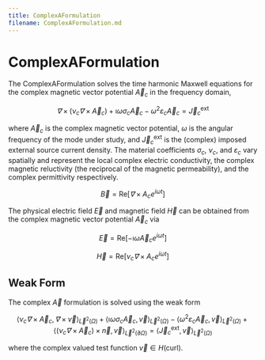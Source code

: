 ```yaml
---
title: ComplexAFormulation
filename: ComplexAFormulation.md
---
```

# ComplexAFormulation

The ComplexAFormulation solves the time harmonic Maxwell equations for the complex magnetic vector potential $\vec A_c$ in the frequency domain,

$$
\vec ∇× \left(ν_c \vec ∇× \vec A_c\right) + \imath ω σ_c \vec A_c - ω^2 ε_c \vec A_c = \vec J_c^\text{ext}
$$

where $\vec A_c$ is the complex magnetic vector potential, $\omega$ is the angular frequency of the mode under study, and $\vec J_c^\text{ext}$ is the (complex) imposed external source current density. The material coefficients $σ_c$, $ν_c$, and $ε_c$ vary spatially and represent the local complex electric conductivity, the complex magnetic reluctivity (the reciprocal of the magnetic permeability), and the complex permittivity respectively.

$$
\vec B = \text{Re}\left[\vec ∇× A_c e^{i \omega t}\right]
$$

The physical electric field $\vec E$ and magnetic field $\vec H$ can be obtained from the complex magnetic vector potential $\vec A_c$ via 

$$
\vec E = \text{Re}\left[-\imath ω\vec A_c e^{i \omega t}\right]
$$ 

$$
\vec H = \text{Re}\left[ν_c \vec ∇× A_c e^{i \omega t}\right]
$$


## Weak Form
The complex $\vec A$ formulation is solved using the weak form

$$
\langle ν_c \vec ∇ × \vec A_c, \vec ∇× \vec v \rangle_{\vec L^2(\Omega)} + \langle \imath ω σ_c \vec A_c, \vec v \rangle_{\vec L^2(\Omega)} - \langle ω^2 ε_c \vec A_c, \vec v \rangle_{\vec L^2(\Omega)} + \left\langle \left( ν_c \vec ∇ × \vec A_c \right) × \vec n, \vec v\right\rangle_{\vec L^2(\partial \Omega)} = \langle \vec J_c^\mathrm{ext}, \vec v \rangle_{\vec L^2(\Omega)}
$$

where the complex valued test function $\vec v ∈ H(\mathrm{curl})$.
